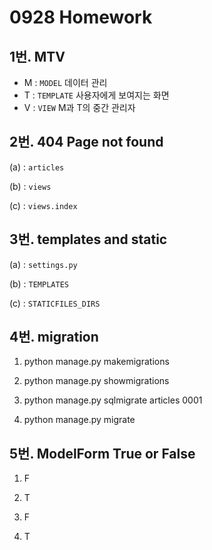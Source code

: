 # 0928 Homework

## 1번. MTV

- M : `MODEL` 데이터 관리
- T : `TEMPLATE` 사용자에게 보여지는 화면
- V : `VIEW`  M과 T의 중간 관리자 



## 2번. 404 Page not found

(a) : `articles`

(b) : `views`

(c) :  `views.index`



## 3번. templates and static

(a) : `settings.py`

(b) : `TEMPLATES`

(c) : `STATICFILES_DIRS`



## 4번. migration

1) python manage.py makemigrations

2) python manage.py showmigrations

3) python manage.py sqlmigrate articles 0001

4) python manage.py migrate



## 5번. ModelForm True or False

1) F 

2) T

3) F

4) T
